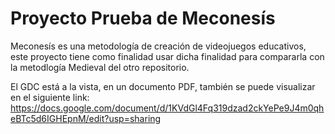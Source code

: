 # Proyecto Prueba de Meconesís
Meconesís es una metodología de creación de videojuegos educativos, este proyecto tiene como finalidad usar dicha finalidad para compararla con la metodlogía Medieval del otro repositorio.

El GDC está a la vista, en un documento PDF, también se puede visualizar en el siguiente link:
https://docs.google.com/document/d/1KVdGl4Fq319dzad2ckYePe9J4m0qheBTc5d6IGHEpnM/edit?usp=sharing
